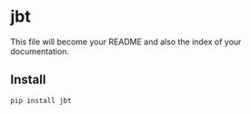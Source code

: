 jbt
================

<!-- WARNING: THIS FILE WAS AUTOGENERATED! DO NOT EDIT! -->

This file will become your README and also the index of your
documentation.

## Install

``` sh
pip install jbt
```
